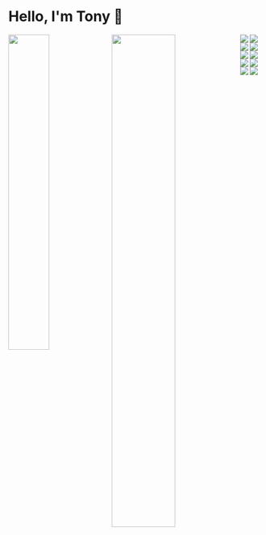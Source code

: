 # Hello, I'm Tony 👋

<img align="left" width="40%" src="https://github-readme-stats.vercel.app/api?username=tonymanh-dev&show_icons=true&theme=radical" />
<img align="left" width="50%" src="https://github-readme-stats.vercel.app/api/top-langs/?username=tonymanh-dev&layout=compact" />


<img align="left"  src="https://img.shields.io/badge/html5-%23E34F26.svg?style=for-the-badge&logo=html5&logoColor=white" />
<img align="left"  src="https://img.shields.io/badge/css3-%231572B6.svg?style=for-the-badge&logo=css3&logoColor=white" />
<img align="left"  src="https://img.shields.io/badge/javascript-%23323330.svg?style=for-the-badge&logo=javascript&logoColor=%23F7DF1E" />
<img align="left"  src="https://img.shields.io/badge/typescript-%23007ACC.svg?style=for-the-badge&logo=typescript&logoColor=white" />
<img align="left"  src="https://img.shields.io/badge/tailwindcss-%2338B2AC.svg?style=for-the-badge&logo=tailwind-css&logoColor=white" />
<img align="left"  src="https://img.shields.io/badge/bootstrap-%23563D7C.svg?style=for-the-badge&logo=bootstrap&logoColor=white" />
<img align="left"  src="https://img.shields.io/badge/react-%2320232a.svg?style=for-the-badge&logo=react&logoColor=%2361DAFB" />
<img align="left"  src="https://img.shields.io/badge/redux-%23593d88.svg?style=for-the-badge&logo=redux&logoColor=white" />
<img align="left"  src="https://img.shields.io/badge/SASS-hotpink.svg?style=for-the-badge&logo=SASS&logoColor=white" />
<img align="left"  src="https://img.shields.io/badge/Next-black?style=for-the-badge&logo=next.js&logoColor=white" />



